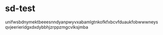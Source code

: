 # sd-test
unifwsbdnymektbeeesnndyanpwyvxabamlgtnkofkfxbcvfduaukfobwwwneysqvjeerieridgxdxdybbhjzrppzmgcvlksjmba
